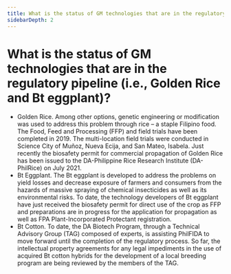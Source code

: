 ```yaml
---
title: What is the status of GM technologies that are in the regulatory pipeline ie Golden Rice and Bt eggplant?
sidebarDepth: 2
---
```


# What is the status of GM technologies that are in the regulatory pipeline (i.e., Golden Rice and Bt eggplant)?


 - Golden Rice. Among other options, genetic engineering or modification was used to address this problem through rice – a staple Filipino food. The Food, Feed and Processing (FFP) and field trials have been completed in 2019. The multi-location field trials were conducted in Science City of Muñoz, Nueva Ecija, and San Mateo, Isabela. Just recently the biosafety permit for commercial propagation of Golden Rice has been issued to the DA-Philippine Rice Research Institute (DA-PhilRice) on July 2021.
 - Bt Eggplant. The Bt eggplant is developed to address the problems on yield losses and decrease exposure of farmers and consumers from the hazards of massive spraying of chemical insecticides as well as its environmental risks. To date, the technology developers of Bt eggplant have just received the biosafety permit for direct use of the crop as FFP and preparations are in progress for the application for propagation as well as FPA Plant-Incorporated Protectant registration.
 - Bt Cotton. To date, the DA Biotech Program, through a Technical Advisory Group (TAG) composed of experts, is assisting PhilFIDA to move forward until the completion of the regulatory process. So far, the intellectual property agreements for any legal impediments in the use of acquired Bt cotton hybrids for the development of a local breeding program are being reviewed by the members of the TAG.
